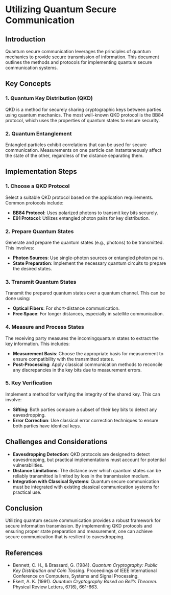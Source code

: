 # Utilizing Quantum Secure Communication

## Introduction
Quantum secure communication leverages the principles of quantum mechanics to provide secure transmission of information. This document outlines the methods and protocols for implementing quantum secure communication systems.

## Key Concepts

### 1. Quantum Key Distribution (QKD)
QKD is a method for securely sharing cryptographic keys between parties using quantum mechanics. The most well-known QKD protocol is the BB84 protocol, which uses the properties of quantum states to ensure security.

### 2. Quantum Entanglement
Entangled particles exhibit correlations that can be used for secure communication. Measurements on one particle can instantaneously affect the state of the other, regardless of the distance separating them.

## Implementation Steps

### 1. Choose a QKD Protocol
Select a suitable QKD protocol based on the application requirements. Common protocols include:
- **BB84 Protocol**: Uses polarized photons to transmit key bits securely.
- **E91 Protocol**: Utilizes entangled photon pairs for key distribution.

### 2. Prepare Quantum States
Generate and prepare the quantum states (e.g., photons) to be transmitted. This involves:
- **Photon Sources**: Use single-photon sources or entangled photon pairs.
- **State Preparation**: Implement the necessary quantum circuits to prepare the desired states.

### 3. Transmit Quantum States
Transmit the prepared quantum states over a quantum channel. This can be done using:
- **Optical Fibers**: For short-distance communication.
- **Free Space**: For longer distances, especially in satellite communication.

### 4. Measure and Process States
The receiving party measures the incomingquantum states to extract the key information. This includes:
- **Measurement Basis**: Choose the appropriate basis for measurement to ensure compatibility with the transmitted states.
- **Post-Processing**: Apply classical communication methods to reconcile any discrepancies in the key bits due to measurement errors.

### 5. Key Verification
Implement a method for verifying the integrity of the shared key. This can involve:
- **Sifting**: Both parties compare a subset of their key bits to detect any eavesdropping.
- **Error Correction**: Use classical error correction techniques to ensure both parties have identical keys.

## Challenges and Considerations
- **Eavesdropping Detection**: QKD protocols are designed to detect eavesdropping, but practical implementations must account for potential vulnerabilities.
- **Distance Limitations**: The distance over which quantum states can be reliably transmitted is limited by loss in the transmission medium.
- **Integration with Classical Systems**: Quantum secure communication must be integrated with existing classical communication systems for practical use.

## Conclusion
Utilizing quantum secure communication provides a robust framework for secure information transmission. By implementing QKD protocols and ensuring proper state preparation and measurement, one can achieve secure communication that is resilient to eavesdropping.

## References
- Bennett, C. H., & Brassard, G. (1984). *Quantum Cryptography: Public Key Distribution and Coin Tossing*. Proceedings of IEEE International Conference on Computers, Systems and Signal Processing.
- Ekert, A. K. (1991). *Quantum Cryptography Based on Bell’s Theorem*. Physical Review Letters, 67(6), 661-663.
